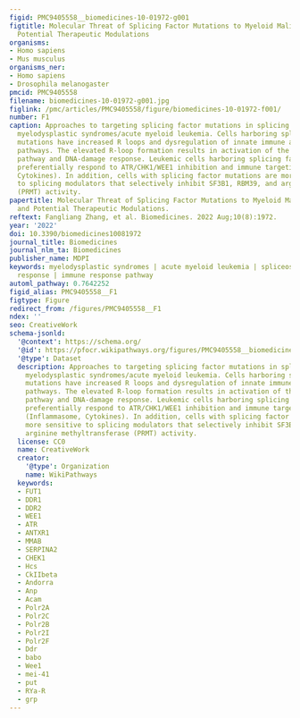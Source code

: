 ```yaml
---
figid: PMC9405558__biomedicines-10-01972-g001
figtitle: Molecular Threat of Splicing Factor Mutations to Myeloid Malignancies and
  Potential Therapeutic Modulations
organisms:
- Homo sapiens
- Mus musculus
organisms_ner:
- Homo sapiens
- Drosophila melanogaster
pmcid: PMC9405558
filename: biomedicines-10-01972-g001.jpg
figlink: /pmc/articles/PMC9405558/figure/biomedicines-10-01972-f001/
number: F1
caption: Approaches to targeting splicing factor mutations in splicing factor-mutant
  myelodysplastic syndromes/acute myeloid leukemia. Cells harboring splicing factor
  mutations have increased R loops and dysregulation of innate immune and inflammatory
  pathways. The elevated R-loop formation results in activation of the ATR signaling
  pathway and DNA-damage response. Leukemic cells harboring splicing factor mutations
  preferentially respond to ATR/CHK1/WEE1 inhibition and immune targeting agents (Inflammasome,
  Cytokines). In addition, cells with splicing factor mutations are more sensitive
  to splicing modulators that selectively inhibit SF3B1, RBM39, and arginine methyltransferase
  (PRMT) activity.
papertitle: Molecular Threat of Splicing Factor Mutations to Myeloid Malignancies
  and Potential Therapeutic Modulations.
reftext: Fangliang Zhang, et al. Biomedicines. 2022 Aug;10(8):1972.
year: '2022'
doi: 10.3390/biomedicines10081972
journal_title: Biomedicines
journal_nlm_ta: Biomedicines
publisher_name: MDPI
keywords: myelodysplastic syndromes | acute myeloid leukemia | spliceosome | DNA damage
  response | immune response pathway
automl_pathway: 0.7642252
figid_alias: PMC9405558__F1
figtype: Figure
redirect_from: /figures/PMC9405558__F1
ndex: ''
seo: CreativeWork
schema-jsonld:
  '@context': https://schema.org/
  '@id': https://pfocr.wikipathways.org/figures/PMC9405558__biomedicines-10-01972-g001.html
  '@type': Dataset
  description: Approaches to targeting splicing factor mutations in splicing factor-mutant
    myelodysplastic syndromes/acute myeloid leukemia. Cells harboring splicing factor
    mutations have increased R loops and dysregulation of innate immune and inflammatory
    pathways. The elevated R-loop formation results in activation of the ATR signaling
    pathway and DNA-damage response. Leukemic cells harboring splicing factor mutations
    preferentially respond to ATR/CHK1/WEE1 inhibition and immune targeting agents
    (Inflammasome, Cytokines). In addition, cells with splicing factor mutations are
    more sensitive to splicing modulators that selectively inhibit SF3B1, RBM39, and
    arginine methyltransferase (PRMT) activity.
  license: CC0
  name: CreativeWork
  creator:
    '@type': Organization
    name: WikiPathways
  keywords:
  - FUT1
  - DDR1
  - DDR2
  - WEE1
  - ATR
  - ANTXR1
  - MMAB
  - SERPINA2
  - CHEK1
  - Hcs
  - CkIIbeta
  - Andorra
  - Anp
  - Acam
  - Polr2A
  - Polr2C
  - Polr2B
  - Polr2I
  - Polr2F
  - Ddr
  - babo
  - Wee1
  - mei-41
  - put
  - RYa-R
  - grp
---
```


